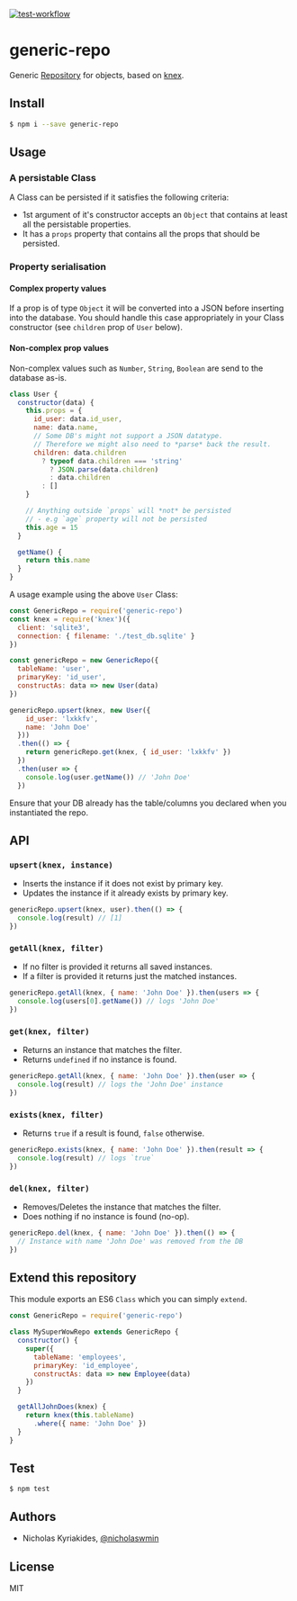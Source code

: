 [![test-workflow][test-workflow-badge]][ci-test]

# generic-repo

Generic [Repository][repository] for objects, based on [knex][knex].


## Install

```bash
$ npm i --save generic-repo
```

## Usage

### A persistable Class

A Class can be persisted if it satisfies the following criteria:

- 1st argument of it's constructor accepts an `Object` that contains
  at least all the persistable properties.
- It has a `props` property that contains all the props that should be
  persisted.

### Property serialisation

#### Complex property values

If a prop is of type `Object` it will be converted into a JSON before inserting
into the database. You should handle this case appropriately in your Class
constructor (see `children` prop of `User` below).

#### Non-complex prop values

Non-complex values such as `Number`, `String`, `Boolean` are send to the
database as-is.


```javascript
class User {
  constructor(data) {
    this.props = {  
      id_user: data.id_user,
      name: data.name,
      // Some DB's might not support a JSON datatype.
      // Therefore we might also need to *parse* back the result.
      children: data.children
        ? typeof data.children === 'string'
          ? JSON.parse(data.children)
          : data.children
        : []
    }

    // Anything outside `props` will *not* be persisted
    // - e.g `age` property will not be persisted
    this.age = 15
  }

  getName() {
    return this.name
  }
}
```

A usage example using the above `User` Class:

```javascript
const GenericRepo = require('generic-repo')
const knex = require('knex')({
  client: 'sqlite3',
  connection: { filename: './test_db.sqlite' }
})

const genericRepo = new GenericRepo({
  tableName: 'user',
  primaryKey: 'id_user',
  constructAs: data => new User(data)
})

genericRepo.upsert(knex, new User({
    id_user: 'lxkkfv',
    name: 'John Doe'
  }))
  .then(() => {
    return genericRepo.get(knex, { id_user: 'lxkkfv' })
  })
  .then(user => {
    console.log(user.getName()) // 'John Doe'
  })
```

Ensure that your DB already has the table/columns you declared when
you instantiated the repo.

## API

### `upsert(knex, instance)`

- Inserts the instance if it does not exist by primary key.
- Updates the instance if it already exists by primary key.

```javascript
genericRepo.upsert(knex, user).then(() => {
  console.log(result) // [1]
})
```

### `getAll(knex, filter)`

- If no filter is provided it returns all saved instances.
- If a filter is provided it returns just the matched instances.

```javascript
genericRepo.getAll(knex, { name: 'John Doe' }).then(users => {
  console.log(users[0].getName()) // logs 'John Doe'
})
```

### `get(knex, filter)`

- Returns an instance that matches the filter.
- Returns `undefined` if no instance is found.

```javascript
genericRepo.getAll(knex, { name: 'John Doe' }).then(user => {
  console.log(result) // logs the 'John Doe' instance
})
```

### `exists(knex, filter)`

- Returns `true` if a result is found, `false` otherwise.

```javascript
genericRepo.exists(knex, { name: 'John Doe' }).then(result => {
  console.log(result) // logs `true`
})
```

### `del(knex, filter)`

- Removes/Deletes the instance that matches the filter.
- Does nothing if no instance is found (no-op).

```javascript
genericRepo.del(knex, { name: 'John Doe' }).then(() => {
  // Instance with name 'John Doe' was removed from the DB
})
```

## Extend this repository

This module exports an ES6 `Class` which you can simply `extend`.

```javascript
const GenericRepo = require('generic-repo')

class MySuperWowRepo extends GenericRepo {
  constructor() {
    super({
      tableName: 'employees',
      primaryKey: 'id_employee',
      constructAs: data => new Employee(data)
    })
  }

  getAllJohnDoes(knex) {
    return knex(this.tableName)
      .where({ name: 'John Doe' })
  }
}
```

## Test

```
$ npm test
```

## Authors

- Nicholas Kyriakides, [@nicholaswmin][nicholaswmin-github]

## License

MIT

[test-workflow-badge]: https://github.com/nicholaswmin/generic-repo/actions/workflows/tests.yml/badge.svg
[ci-test]: https://github.com/nicholaswmin/generic-repo/actions/workflows/tests.yml

[repository]: https://msdn.microsoft.com/en-us/library/ff649690.aspx
[knex]: http://knexjs.org/
[nicholaswmin-github]: https://github.com/nicholaswmin
